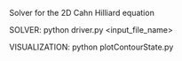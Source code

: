 Solver for the 2D Cahn Hilliard equation

SOLVER: python driver.py <input_file_name>

VISUALIZATION: python plotContourState.py
